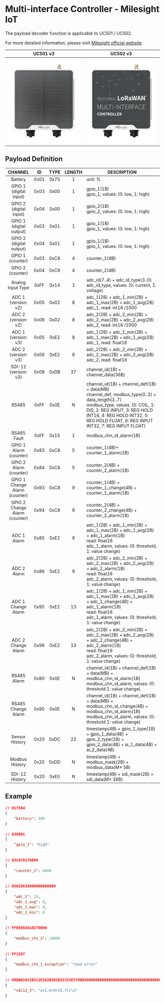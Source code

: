# Multi-interface Controller - Milesight IoT

The payload decoder function is applicable to UC501 / UC502.

For more detailed information, please visit [Milesight official website](https://www.milesight-iot.com).

|        UC501 v3        |        UC502 v3        |
| :--------------------: | :--------------------: |
| ![UC501](UC501_v3.png) | ![UC502](UC502_v3.png) |

## Payload Definition

|              CHANNEL               |  ID  | TYPE | LENGTH | DESCRIPTION                                                                                                                                                                                                                                                    |
| :--------------------------------: | :--: | :--: | :----: | -------------------------------------------------------------------------------------------------------------------------------------------------------------------------------------------------------------------------------------------------------------- |
|              Battery               | 0x01 | 0x75 |   1    | unit: %                                                                                                                                                                                                                                                        |
|    GPIO 1<br />(digital input)     | 0x03 | 0x00 |   1    | gpio_1(1B)<br />gpio_1, values: (0: low, 1: high)                                                                                                                                                                                                              |
|    GPIO 2<br />(digital input)     | 0x04 | 0x00 |   1    | gpio_2(1B)<br />gpio_2, values: (0: low, 1: high)                                                                                                                                                                                                              |
|    GPIO 1<br />(digital output)    | 0x03 | 0x01 |   1    | gpio_1(1B)<br />gpio_1, values: (0: low, 1: high)                                                                                                                                                                                                              |
|    GPIO 2<br />(digital output)    | 0x04 | 0x01 |   1    | gpio_1(1B)<br />gpio_1, values: (0: low, 1: high)                                                                                                                                                                                                              |
|       GPIO 1<br />(counter)        | 0x03 | 0xC8 |   4    | counter_1(4B)                                                                                                                                                                                                                                                  |
|       GPIO 2<br />(counter)        | 0x04 | 0xC8 |   4    | counter_2(4B)                                                                                                                                                                                                                                                  |
|         Analog Input Type          | 0xFF | 0x14 |   1    | adc_id(7..4) + adc_id_type(3..0)<br />adc_id_type, values: (0: current, 1: voltage)                                                                                                                                                                            |
|      ADC 1<br />(version: v2)      | 0x05 | 0x02 |   8    | adc_1(2B) + adc_1_min(2B) + adc_1_max(2B) + adc_1_avg(2B)<br />adc_1, read: int16 /1000                                                                                                                                                                        |
|      ADC 2<br />(version: v2)      | 0x06 | 0x02 |   8    | adc_2(2B) + adc_2_min(2B) + adc_2_max(2B) + adc_2_avg(2B)<br />adc_2, read: int16 /1000                                                                                                                                                                        |
|      ADC 1<br />(version: v3)      | 0x05 | 0xE2 |   8    | adc_1(2B) + adc_1_min(2B) + adc_1_max(2B) + adc_1_avg(2B)<br />adc_1, read: float16                                                                                                                                                                            |
|      ADC 2<br />(version: v3)      | 0x06 | 0xE2 |   8    | adc_2(2B) + adc_2_min(2B) + adc_2_max(2B) + adc_2_avg(2B)<br />adc_2, read: float16                                                                                                                                                                            |
|     SDI-12<br />(version: v3)      | 0x08 | 0xDB |   37   | channel_id(1B) + channel_data(36B)                                                                                                                                                                                                                             |
|               RS485                | 0xFF | 0x0E |   N    | channel_id(1B) + channel_def(1B) + data(MB)<br />channel_def, modbus_type(0..2) + data_length(3..7)<br />modbus_type, values: (0: COIL, 1: DIS, 2: REG INPUT, 3: REG HOLD INT16, 4: REG HOLD INT32, 5: REG HOLD FLOAT, 6: REG INPUT INT32, 7: REG INPUT FLOAT) |
|            RS485 Fault             | 0xFF | 0x15 |   1    | modbus_chn_id_alarm(1B)                                                                                                                                                                                                                                        |
|    GPIO 1 Alarm<br />(counter)     | 0x83 | 0xC8 |   5    | counter_1(4B)+ counter_1_alarm(1B)                                                                                                                                                                                                                             |
|    GPIO 2 Alarm<br />(counter)     | 0x84 | 0xC8 |   5    | counter_2(4B) + counter_2_alarm(1B)                                                                                                                                                                                                                            |
| GPIO 1 Change Alarm<br />(counter) | 0x93 | 0xC8 |   9    | counter_1(4B) + counter_1_change(4B) + counter_1_alarm(1B)                                                                                                                                                                                                     |
| GPIO 2 Change Alarm<br />(counter) | 0x94 | 0xC8 |   9    | counter_2(4B) + counter_2_change(4B) + counter_2_alarm(1B)                                                                                                                                                                                                     |
|            ADC 1 Alarm             | 0x85 | 0xE2 |   9    | adc_1(2B) + adc_1_min(2B) + adc_1_max(2B) + adc_1_avg(2B) + adc_1_alarm(1B)<br />read: float16<br />adc_1_alarm, values: (0: threshold, 1: value change)                                                                                                       |
|            ADC 2 Alarm             | 0x86 | 0xE2 |   9    | adc_2(2B) + adc_2_min(2B) + adc_2_max(2B) + adc_2_avg(2B) + adc_2_alarm(1B)<br />read: float16<br />adc_2_alarm, values: (0: threshold, 1: value change)                                                                                                       |
|         ADC 1 Change Alarm         | 0x95 | 0xE2 |   13   | adc_1(2B) + adc_1_min(2B) + adc_1_max(2B) + adc_1_avg(2B) + adc_1_change(4B) + adc_1_alarm(1B)<br />read: float16<br />adc_1_alarm, values: (0: threshold, 1: value change)                                                                                    |
|         ADC 2 Change Alarm         | 0x96 | 0xE2 |   13   | adc_2(2B) + adc_2_min(2B) + adc_2_max(2B) + adc_2_avg(2B) + adc_2_change(4B) + adc_2_alarm(1B)<br />read: float16<br />adc_2_alarm, values: (0: threshold, 1: value change)                                                                                    |
|            RS485 Alarm             | 0x80 | 0x0E |   N    | channel_id(1B) + channel_def(1B) + data(MB) + modbus_chn_id_alarm(1B)<br />modbus_chn_id_alarm, values: (0: threshold 1: value change)                                                                                                                         |
|         RS485 Change Alarm         | 0x90 | 0x0E |   N    | channel_id(1B) + channel_def(1B) + data(MB) + modbus_chn_id_change(4B) + modbus_chn_id_alarm(1B)<br />modbus_chn_id_alarm, values: (0: threshold 1: value change)                                                                                              |
|           Sensor History           | 0x20 | 0xDC |   22   | timestamp(4B) + gpio_1_type(1B) + gpio_1_data(4B) + gpio_2_type(1B) + gpio_2_data(4B) + ai_1_data(4B) + ai_2_data(4B)                                                                                                                                          |
|           Modbus History           | 0x20 | 0xDD |   N    | timestamp(4B) + modbus_mask(2B) + modbus_data(M\* 5B)                                                                                                                                                                                                          |
|           SDI-12 History           | 0x20 | 0xE0 |   N    | timestamp(4B) + sdi_mask(2B) + sdi_data(M\* 36B)                                                                                                                                                                                                               |

## Example

```json
// 017564
{
    "battery": 100
}

// 030001
{
    "gpio_1": "high"
}

// 03C870170000
{
    "counter_1": 6000
}

// 0502983A000000000000
{
    "adc_1": 15,
    "adc_1_avg": 0,
    "adc_1_max": 0,
    "adc_1_min": 0
}

// FF0E092610270000
{
    "modbus_chn_3": 10000
}

// FF1507
{
    "modbus_chn_1_exception": "read error"
}

// 08DB02612B312E362B302B32352E370D0A00000000000000000000000000000000000000000000
{
    "sdi12_3": "a+1.6+0+25.7\r\n"
}
```
